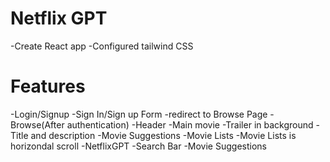 # Netflix GPT
-Create React app
-Configured tailwind CSS

# Features
-Login/Signup
    -Sign In/Sign up Form
    -redirect to Browse Page
-Browse(After authentication)
 -Header
 -Main movie 
    -Trailer in background
    -Title and description
    -Movie Suggestions
        -Movie Lists
        -Movie Lists is horizondal scroll
-NetflixGPT
    -Search Bar
    -Movie Suggestions
